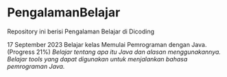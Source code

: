 # PengalamanBelajar
Repository ini berisi Pengalaman Belajar di Dicoding

17 September 2023
Belajar kelas Memulai Pemrograman dengan Java. (Progress 21%)
*Belajar tentang apa itu Java dan alasan menggunakannya.*
*Belajar tools yang dapat digunakan untuk menjalankan bahasa pemrograman Java.*
